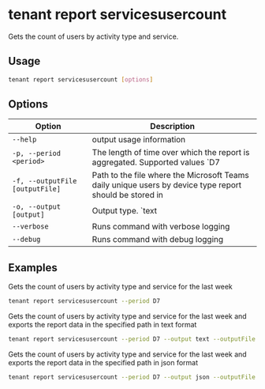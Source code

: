 # tenant report servicesusercount

Gets the count of users by activity type and service.

## Usage

```sh
tenant report servicesusercount [options]
```

## Options

Option|Description
------|-----------
`--help`|output usage information
`-p, --period <period>`|The length of time over which the report is aggregated. Supported values `D7|D30|D90|D180`
`-f, --outputFile [outputFile]`|Path to the file where the Microsoft Teams daily unique users by device type report should be stored in
`-o, --output [output]`|Output type. `text|json`. Default `text`
`--verbose`|Runs command with verbose logging
`--debug`|Runs command with debug logging

## Examples

Gets the count of users by activity type and service for the last week

```sh
tenant report servicesusercount --period D7
```

Gets the count of users by activity type and service for the last week and exports the report data in the specified path in text format

```sh
tenant report servicesusercount --period D7 --output text --outputFile servicesusercount.txt
```

Gets the count of users by activity type and service for the last week and exports the report data in the specified path in json format

```sh
tenant report servicesusercount --period D7 --output json --outputFile servicesusercount.json
```
